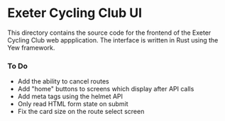 # Exeter Cycling Club UI

This directory contains the source code for the frontend of the Exeter Cycling Club web appplication.
The interface is written in Rust using the Yew framework.

### To Do
- Add the ability to cancel routes
- Add "home" buttons to screens which display after API calls
- Add meta tags using the helmet API
- Only read HTML form state on submit
- Fix the card size on the route select screen
